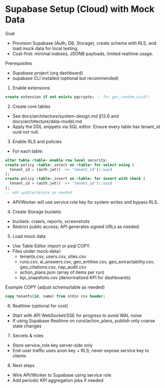 # Supabase Setup (Cloud) with Mock Data

Goal
- Provision Supabase (Auth, DB, Storage), create schema with RLS, and load mock data for local testing.
- Cost-first: minimal indexes, JSONB payloads, limited realtime usage.

Prerequisites
- Supabase project (org dashboard)
- supabase CLI installed (optional but recommended)

1) Enable extensions
```sql
create extension if not exists pgcrypto; -- for gen_random_uuid()
```

2) Create core tables
- See docs/architecture/system-design.md §12.6 and docs/architecture/data-model.md
- Apply the DDL snippets via SQL editor. Ensure every table has tenant_id uuid not null.

3) Enable RLS and policies
- For each table:
```sql
alter table <table> enable row level security;
create policy <table>_select on <table> for select using (
  tenant_id = (auth.jwt() ->> 'tenant_id')::uuid
);
create policy <table>_insert on <table> for insert with check (
  tenant_id = (auth.jwt() ->> 'tenant_id')::uuid
);
-- add update/delete as needed
```
- API/Worker will use service role key for system writes and bypass RLS.

4) Create Storage buckets
- buckets: crawls, reports, screenshots
- Restrict public access; API generates signed URLs as needed.

5) Load mock data
- Use Table Editor import or psql COPY.
- Files under mock-data/:
  - tenants.csv, users.csv, sites.csv
  - runs.csv, ai_answers.csv, geo_entities.csv, geo_extractability.csv, geo_citations.csv, nap_audit.csv
  - action_plans.json (array of items per run)
  - kpi_snapshots.csv (denormalized KPI for dashboards)

Example COPY (adjust schema/table as needed)
```sql
copy tenants(id, name) from stdin csv header;
```

6) Realtime (optional for cost)
- Start with API WebSocket/SSE for progress to avoid WAL noise
- If using Supabase Realtime on runs/action_plans, publish only coarse state changes

7) Secrets & roles
- Store service_role key server-side only
- End-user traffic uses anon key + RLS; never expose service key to clients

8) Next steps
- Wire API/Worker to Supabase using service role
- Add periodic KPI aggregation jobs if needed

